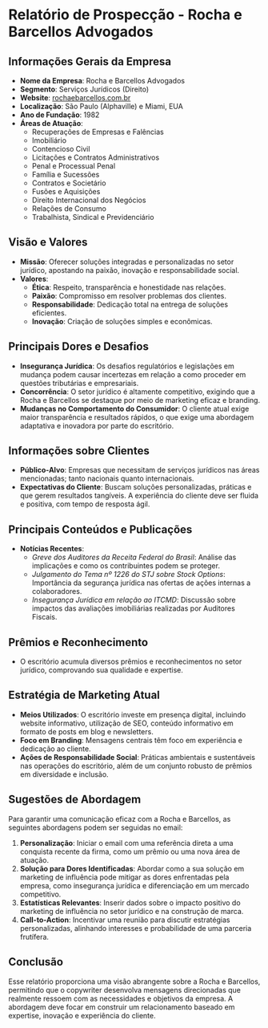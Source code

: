 # Relatório de Prospecção - Rocha e Barcellos Advogados

## Informações Gerais da Empresa
- **Nome da Empresa**: Rocha e Barcellos Advogados
- **Segmento**: Serviços Jurídicos (Direito)
- **Website**: [rochaebarcellos.com.br](http://www.rochaebarcellos.com.br)
- **Localização**: São Paulo (Alphaville) e Miami, EUA
- **Ano de Fundação**: 1982
- **Áreas de Atuação**:
  - Recuperações de Empresas e Falências
  - Imobiliário
  - Contencioso Civil
  - Licitações e Contratos Administrativos
  - Penal e Processual Penal
  - Família e Sucessões
  - Contratos e Societário
  - Fusões e Aquisições
  - Direito Internacional dos Negócios
  - Relações de Consumo
  - Trabalhista, Sindical e Previdenciário

## Visão e Valores
- **Missão**: Oferecer soluções integradas e personalizadas no setor jurídico, apostando na paixão, inovação e responsabilidade social.
- **Valores**:
  - **Ética**: Respeito, transparência e honestidade nas relações.
  - **Paixão**: Compromisso em resolver problemas dos clientes.
  - **Responsabilidade**: Dedicação total na entrega de soluções eficientes.
  - **Inovação**: Criação de soluções simples e econômicas.

## Principais Dores e Desafios
- **Insegurança Jurídica**: Os desafios regulatórios e legislações em mudança podem causar incertezas em relação a como proceder em questões tributárias e empresariais.
- **Concorrência**: O setor jurídico é altamente competitivo, exigindo que a Rocha e Barcellos se destaque por meio de marketing eficaz e branding.
- **Mudanças no Comportamento do Consumidor**: O cliente atual exige maior transparência e resultados rápidos, o que exige uma abordagem adaptativa e inovadora por parte do escritório.
  
## Informações sobre Clientes
- **Público-Alvo**: Empresas que necessitam de serviços jurídicos nas áreas mencionadas; tanto nacionais quanto internacionais.
- **Expectativas do Cliente**: Buscam soluções personalizadas, práticas e que gerem resultados tangíveis. A experiência do cliente deve ser fluida e positiva, com tempo de resposta ágil.

## Principais Conteúdos e Publicações
- **Notícias Recentes**: 
  - *Greve dos Auditores da Receita Federal do Brasil*: Análise das implicações e como os contribuintes podem se proteger.
  - *Julgamento do Tema nº 1226 do STJ sobre Stock Options*: Importância da segurança jurídica nas ofertas de ações internas a colaboradores.
  - *Insegurança Jurídica em relação ao ITCMD*: Discussão sobre impactos das avaliações imobiliárias realizadas por Auditores Fiscais.

## Prêmios e Reconhecimento
- O escritório acumula diversos prêmios e reconhecimentos no setor jurídico, comprovando sua qualidade e expertise.
  
## Estratégia de Marketing Atual
- **Meios Utilizados**: O escritório investe em presença digital, incluindo website informativo, utilização de SEO, conteúdo informativo em formato de posts em blog e newsletters.
- **Foco em Branding**: Mensagens centrais têm foco em experiência e dedicação ao cliente.
- **Ações de Responsabilidade Social**: Práticas ambientais e sustentáveis nas operações do escritório, além de um conjunto robusto de prêmios em diversidade e inclusão.

## Sugestões de Abordagem
Para garantir uma comunicação eficaz com a Rocha e Barcellos, as seguintes abordagens podem ser seguidas no email:
1. **Personalização**: Iniciar o email com uma referência direta a uma conquista recente da firma, como um prêmio ou uma nova área de atuação.
2. **Solução para Dores Identificadas**: Abordar como a sua solução em marketing de influência pode mitigar as dores enfrentadas pela empresa, como insegurança jurídica e diferenciação em um mercado competitivo.
3. **Estatísticas Relevantes**: Inserir dados sobre o impacto positivo do marketing de influência no setor jurídico e na construção de marca.
4. **Call-to-Action**: Incentivar uma reunião para discutir estratégias personalizadas, alinhando interesses e probabilidade de uma parceria frutífera.

## Conclusão
Esse relatório proporciona uma visão abrangente sobre a Rocha e Barcellos, permitindo que o copywriter desenvolva mensagens direcionadas que realmente ressoem com as necessidades e objetivos da empresa. A abordagem deve focar em construir um relacionamento baseado em expertise, inovação e experiência do cliente.